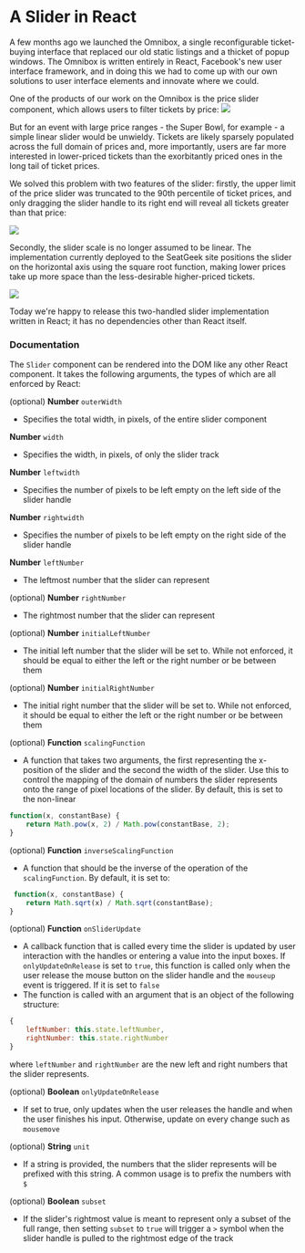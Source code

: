 A Slider in React
===

A few months ago we launched the Omnibox, a single reconfigurable ticket-buying interface that replaced our old static listings and a thicket of popup windows. The Omnibox is written entirely in React, Facebook's new user interface framework, and in doing this we had to come up with our own solutions to user interface elements and innovate where we could.

One of the products of our work on the Omnibox is the price slider component, which allows users to filter tickets by price:
![](http://cl.ly/image/1J360e0W1U2w/Screen%20Shot%202014-06-11%20at%204.49.13%20PM.png)

But for an event with large price ranges - the Super Bowl, for example - a simple linear slider would be unwieldy. Tickets are likely sparsely populated across the full domain of prices and, more importantly, users are far more interested in lower-priced tickets than the exorbitantly priced ones in the long tail of ticket prices.

We solved this problem with two features of the slider: firstly, the upper limit of the price slider was truncated to the 90th percentile of ticket prices, and only dragging the slider handle to its right end will reveal all tickets greater than that price:

![](http://cl.ly/image/2r1e0J3Q0r2p/Screen%20Shot%202014-06-11%20at%204.49.43%20PM.png)

Secondly, the slider scale is no longer assumed to be linear. The implementation currently deployed to the SeatGeek site positions the slider on the horizontal axis using the square root function, making lower prices take up more space than the less-desirable higher-priced tickets.

![](http://cl.ly/image/1f3o461Y3d1a/Screen%20Shot%202014-06-11%20at%204.51.23%20PM.png)

Today we're happy to release this two-handled slider implementation written in React; it has no dependencies other than React itself.

### Documentation

The `Slider` component can be rendered into the DOM like any other React component. It takes the following arguments, the types of which are all enforced by React:

(optional) **Number** `outerWidth`

- Specifies the total width, in pixels, of the entire slider component

**Number** `width`

- Specifies the width, in pixels, of only the slider track

**Number** `leftwidth`

- Specifies the number of pixels to be left empty on the left side of the slider handle

**Number** `rightwidth`

- Specifies the number of pixels to be left empty on the right side of the slider handle

**Number** `leftNumber`

- The leftmost number that the slider can represent

(optional) **Number** `rightNumber`

- The rightmost number that the slider can represent

(optional) **Number** `initialLeftNumber`

- The initial left number that the slider will be set to. While not enforced, it should be equal to either the left or the right number or be between them

(optional) **Number** `initialRightNumber`

- The initial right number that the slider will be set to. While not enforced, it should be equal to either the left or the right number or be between them

(optional) **Function** `scalingFunction`

- A function that takes two arguments, the first representing the x-position of the slider and the second the width of the slider. Use this to control the mapping of the domain of numbers the slider represents onto the range of pixel locations of the slider. By default, this is set to the non-linear
```javascript
function(x, constantBase) {
    return Math.pow(x, 2) / Math.pow(constantBase, 2);
}
```
(optional) **Function** `inverseScalingFunction`

- A function that should be the inverse of the operation of the `scalingFunction`. By default, it is set to:
```javascript
 function(x, constantBase) {
    return Math.sqrt(x) / Math.sqrt(constantBase);
}
```

(optional) **Function** `onSliderUpdate`

- A callback function that is called every time the slider is updated by user interaction with the handles or entering a value into the input boxes. If `onlyUpdateOnRelease` is set to `true`, this function is called only when the user release the mouse button on the slider handle and the `mouseup` event is triggered. If it is set to `false`
- The function is called with an argument that is an object of the following structure:
```javascript
{
    leftNumber: this.state.leftNumber,
    rightNumber: this.state.rightNumber
}
```
where `leftNumber` and `rightNumber` are the new left and right numbers that the slider represents.

(optional) **Boolean** `onlyUpdateOnRelease`

- If set to true, only updates when the user releases the handle and when the user finishes his input. Otherwise, update on every change such as `mousemove`

(optional) **String** `unit`

- If a string is provided, the numbers that the slider represents will be prefixed with this string. A common usage is to prefix the numbers with `$`

(optional) **Boolean** `subset`

- If the slider's rightmost value is meant to represent only a subset of the full range, then setting `subset` to `true` will trigger a `>` symbol when the slider handle is pulled to the rightmost edge of the track





